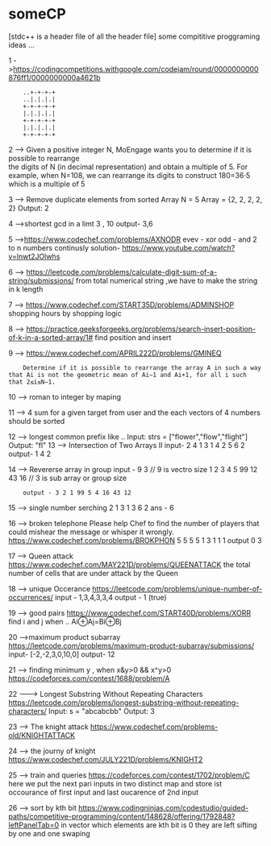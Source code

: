 # someCP
[stdc++ is a header file of all the header file]
some compititive proggraming ideas ...

1 ->https://codingcompetitions.withgoogle.com/codejam/round/0000000000876ff1/0000000000a4621b
      
        ..+-+-+-+
        ..|.|.|.|
        +-+-+-+-+
        |.|.|.|.|
        +-+-+-+-+
        |.|.|.|.|
        +-+-+-+-+

2 --> Given a positive integer N, MoEngage wants you to determine if it is possible  to rearrange             
                the digits of N (in decimal representation) and obtain a multiple of 5.
                For example, when N=108, we can rearrange its digits to construct 180=36⋅5 which is a multiple of 5

3 --> Remove duplicate elements from sorted Array
                N = 5
        Array = {2, 2, 2, 2, 2}
        Output: 2

4 -->shortest gcd in a limt
        3 , 10
        output- 3,6

5 -->https://www.codechef.com/problems/AXNODR
        evev - xor
        odd - and 
        2 to n numbers continusly
       solution- https://www.youtube.com/watch?v=lnwt2JOlwhs

       
6 --> https://leetcode.com/problems/calculate-digit-sum-of-a-string/submissions/
        from total numerical string ,we have to make the string in k length 
       
7 --> https://www.codechef.com/START35D/problems/ADMINSHOP
        shopping hours by shopping logic 

8 --> https://practice.geeksforgeeks.org/problems/search-insert-position-of-k-in-a-sorted-array/1#
                find position and insert

9 --> https://www.codechef.com/APRIL222D/problems/GMINEQ

        Determine if it is possible to rearrange the array A in such a way that Ai is not the geometric mean of Ai−1 and Ai+1, for all i such that 2≤i≤N−1.

10 --> roman to integer by maping


11 --> 4 sum for a given target from user 
        and the each vectors of 4 numbers should be sorted

12 --> longest common prefix like ..
                Input: strs = ["flower","flow","flight"]
                Output: "fl"
13 --> Intersection of Two Arrays II
        input-  2 4 1 
                3 1 4 2 5 6 2
        output- 1 4 2

14 --> Revererse array in group 
        input - 9 3                             // 9 is vectro size
                1 2 3 4 5 99 12 43 16           // 3 is sub array or group size
         
        output - 3 2 1 99 5 4 16 43 12

15 --> single number serching 
        2 1 3 1 3 6 2
        ans - 6

16 --> broken telephone 
        Please help Chef to find the number of players that could mishear the message or whisper it wrongly.
        https://www.codechef.com/problems/BROKPHON
        5 5 5 5
        1 3 1 1 1
        output
        0
        3

17 --> Queen attack
        https://www.codechef.com/MAY221D/problems/QUEENATTACK
        the total number of cells that are under attack by the Queen

18 --> unique Occerance 
        https://leetcode.com/problems/unique-number-of-occurrences/
                input - 1,3,4,3,3,4
                output - 1 (true)

19 --> good pairs 
        https://www.codechef.com/START40D/problems/XORR
       find i and j when .. Ai⊕Aj=Bi⊕Bj

20 -->maximum product subarray 
        https://leetcode.com/problems/maximum-product-subarray/submissions/
        input- [-2,-2,3,0,10,0]
        output- 12

21 --> finding minimum y , when x&y>0  &&  x^y>0
        https://codeforces.com/contest/1688/problem/A
       
22 ---> Longest Substring Without Repeating Characters
        https://leetcode.com/problems/longest-substring-without-repeating-characters/
        Input: s = "abcabcbb"
        Output: 3

23 --> The knight attack
        https://www.codechef.com/problems-old/KNIGHTATTACK

24 --> the journy of knight
        https://www.codechef.com/JULY221D/problems/KNIGHT2

25 --> train and queries 
        https://codeforces.com/contest/1702/problem/C
        here we put the next pari inputs in two distinct map and store ist occourance of first input and last oucarence of 2nd input

26 --> sort by kth bit
       https://www.codingninjas.com/codestudio/guided-paths/competitive-programming/content/148628/offering/1792848?leftPanelTab=0
       in vector which elements are kth bit is 0 they are left sifting by one and one swaping 